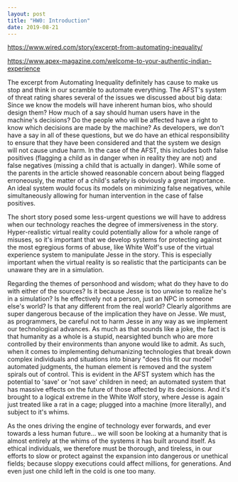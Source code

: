 ```yaml
---
layout: post
title: "HW0: Introduction"
date: 2019-08-21
---
```



https://www.wired.com/story/excerpt-from-automating-inequality/

https://www.apex-magazine.com/welcome-to-your-authentic-indian-experience

The excerpt from Automating Inequality definitely has cause to make us stop and think in our scramble to automate everything. The AFST's system of threat rating shares several of the issues we discussed about big data: Since we know the models will have inherent human bios, who should design them? How much of a say should human users have in the machine's decisions? Do the people who will be affected have a right to know which decisions are made by the machine? As developers, we don't have a say in all of these questions, but we do have an ethical responsibility to ensure that they have been considered and that the system we design will not cause undue harm. In the case of the AFST, this includes both false positives (flagging a child as in danger when in reality they are not) and false negatives (missing a child that is actually in danger). While some of the parents in the article showed reasonable concern about being flagged erroneously, the matter of a child's safety is obviously a great importance. An ideal system would focus its models on minimizing false negatives, while simultaneously allowing for human intervention in the case of false positives.

The short story posed some less-urgent questions we will have to address when our technology reaches the degree of immersiveness in the story. Hyper-realistic virtual reality could potentially allow for a whole range of misuses, so it's important that we develop systems for protecting against the most egregious forms of abuse, like White Wolf's use of the virtual experience system to manipulate Jesse in the story. This is especially important when the virtual reality is so realistic that the participants can be unaware they are in a simulation.

Regarding the themes of personhood and wisdom; what do they have to do with either of the sources? Is it because Jesse is too unwise to realize he's in a simulation? Is he effectively not a person, just an NPC in someone else's world? Is that any different from the real world? Clearly algorithms are super dangerous because of the implication they have on Jesse. We must, as programmers, be careful not to harm Jesse in any way as we implement our technological advances. As much as that sounds like a joke, the fact is that humanity as a whole is a stupid, nearsighted bunch who are more controlled by their environments than anyone would like to admit. As such, when it comes to implementing dehumanizing technologies that break down complex individuals and situations into binary "does this fit our model" automated judgments, the human element is removed and the system spirals out of control. This is evident in the AFST system which has the potential to 'save' or 'not save' children in need; an automated system that has massive effects on the future of those affected by its decisions. And it's brought to a logical extreme in the White Wolf story, where Jesse is again just treated like a rat in a cage; plugged into a machine (more literally), and subject to it's whims.

As the ones driving the engine of technology ever forwards, and ever towards a less human future... we will soon be looking at a humanity that is almost entirely at the whims of the systems it has built around itself. As ethical individuals, we therefore must be thorough, and tireless, in our efforts to slow or protect against the expansion into dangerous or unethical fields; because sloppy executions could affect millions, for generations. And even just one child left in the cold is one too many.
